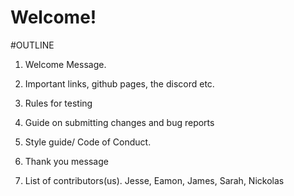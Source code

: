 # Welcome!

#OUTLINE

1. Welcome Message.


2. Important links, github pages, the discord etc.


3. Rules for testing


4. Guide on submitting changes and bug reports


5. Style guide/ Code of Conduct.


6. Thank you message


7. List of contributors(us).
Jesse, Eamon, James, Sarah, Nickolas
